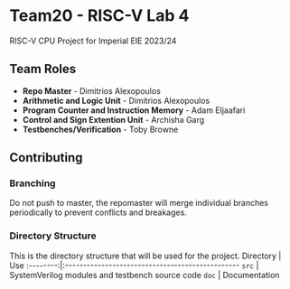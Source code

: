# Team20 - RISC-V Lab 4
RISC-V CPU Project for Imperial EIE 2023/24

## Team Roles

- **Repo Master** - Dimitrios Alexopoulos
- **Arithmetic and Logic Unit** - Dimitrios Alexopoulos
- **Program Counter and Instruction Memory** - Adam Eljaafari
- **Control and Sign Extention Unit** - Archisha Garg
- **Testbenches/Verification** - Toby Browne

## Contributing

### Branching
Do not push to master, the repomaster will merge individual branches periodically to prevent conflicts and breakages.

### Directory Structure
This is the directory structure that will be used for the project.
Directory | Use
:--------:|:------------------------------------------------
`src`     | SystemVerilog modules and testbench source code
`doc`     | Documentation
